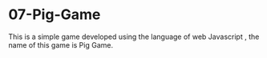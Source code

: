 # 07-Pig-Game
This is a simple game developed using the language of web Javascript , the name of this game is Pig Game.
